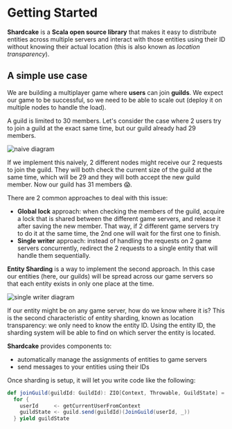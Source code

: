 # Getting Started

**Shardcake** is a **Scala open source library** that makes it easy to distribute entities across multiple servers and interact with those entities using their ID without knowing their actual location (this is also known as *location transparency*). 

## A simple use case

We are building a multiplayer game where **users** can join **guilds**.
We expect our game to be successful, so we need to be able to scale out (deploy it on multiple nodes to handle the load).

A guild is limited to 30 members.
Let's consider the case where 2 users try to join a guild at the exact same time, but our guild already had 29 members.

![naive diagram](/shardcake/usecase1.png)

If we implement this naively, 2 different nodes might receive our 2 requests to join the guild.
They will both check the current size of the guild at the same time, which will be 29 and they will both accept the new guild member. Now our guild has 31 members :scream:.

There are 2 common approaches to deal with this issue:
- **Global lock** approach: when checking the members of the guild, acquire a lock that is shared between the different game servers, and release it after saving the new member. 
That way, if 2 different game servers try to do it at the same time, the 2nd one will wait for the first one to finish.
- **Single writer** approach: instead of handling the requests on 2 game servers concurrently, redirect the 2 requests to a single entity that will handle them sequentially.

**Entity Sharding** is a way to implement the second approach. In this case our entities (here, our guilds) will be spread across our game servers so that
each entity exists in only one place at the time.

![single writer diagram](/shardcake/usecase2.png)

If our entity might be on any game server, how do we know where it is? This is the second characteristic of entity sharding, known as location transparency: we only need to know the entity ID.
Using the entity ID, the sharding system will be able to find on which server the entity is located.

**Shardcake** provides components to:
- automatically manage the assignments of entities to game servers
- send messages to your entities using their IDs

Once sharding is setup, it will let you write code like the following:

```scala
def joinGuild(guildId: GuildId): ZIO[Context, Throwable, GuildState] =
  for {
    userId     <- getCurrentUserFromContext
    guildState <- guild.send(guildId)(JoinGuild(userId, _))
  } yield guildState
```